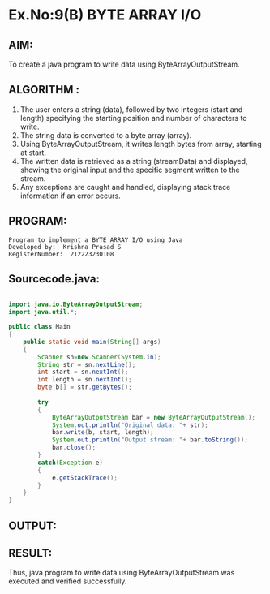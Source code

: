 # Ex.No:9(B) BYTE ARRAY I/O
## AIM:
To create a java program to write data using ByteArrayOutputStream.


## ALGORITHM :
1.	The user enters a string (data), followed by two integers (start and length) specifying the starting position and number of characters to write.
2.	The string data is converted to a byte array (array).
3.	Using ByteArrayOutputStream, it writes length bytes from array, starting at start.
4.	The written data is retrieved as a string (streamData) and displayed, showing the original input and the specific segment written to the stream.
5.	Any exceptions are caught and handled, displaying stack trace information if an error occurs.




## PROGRAM:
 ```
Program to implement a BYTE ARRAY I/O using Java
Developed by:  Krishna Prasad S
RegisterNumber:  212223230108
```

## Sourcecode.java:
```java

import java.io.ByteArrayOutputStream;
import java.util.*;

public class Main 
{
    public static void main(String[] args) 
    {
        Scanner sn=new Scanner(System.in);
        String str = sn.nextLine();
        int start = sn.nextInt();
        int length = sn.nextInt();
        byte b[] = str.getBytes();
        
        try
        {
            ByteArrayOutputStream bar = new ByteArrayOutputStream();
            System.out.println("Original data: "+ str);
            bar.write(b, start, length);
            System.out.println("Output stream: "+ bar.toString());
            bar.close();
        }
        catch(Exception e) 
        {
            e.getStackTrace();
        }
    }
}

```






## OUTPUT:



## RESULT:
Thus, java program to write data using ByteArrayOutputStream was executed and verified successfully.





